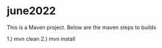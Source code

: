 # june2022

This is a Maven project. Below are the maven steps to builds

1.) mvn clean
2.) mvn install
